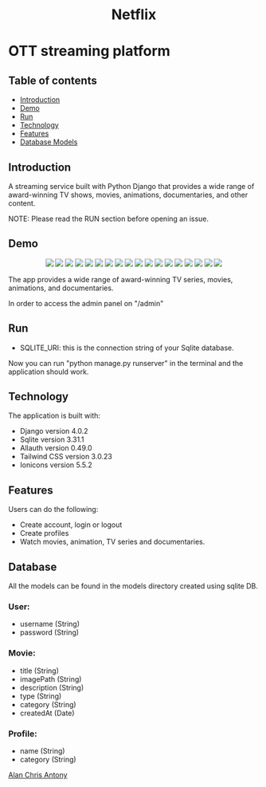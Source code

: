 <h1 align="center">Netflix<h1/>

# 	OTT streaming platform


## Table of contents

- [Introduction](#introduction)
- [Demo](#demo)
- [Run](#run)
- [Technology](#technology)
- [Features](#features)
- [Database Models](#database)

## Introduction

A streaming service built with Python Django that provides a wide range of award-winning TV shows, movies, animations, documentaries, and other content.


NOTE: Please read the RUN section before opening an issue.

## Demo

<p align="center">
<img src="https://imgur.com/fqpAj62.png"/>
<img src="https://imgur.com/qDyCbxT.png"/>
<img src="https://imgur.com/uyY2AUI.png"/>
<img src="https://imgur.com/blX9Tdh.png"/>
<img src="https://imgur.com/HZsTxnT.png"/>
<img src="https://imgur.com/Zzw7878.png"/>
<img src="https://imgur.com/4LnuNzz.png"/>
<img src="https://imgur.com/KJfJUdu.png"/>
<img src="https://imgur.com/ThCy4S6.png"/>
<img src="https://imgur.com/7wsAWZB.png"/>
<img src="https://imgur.com/Pu8Wet6.png"/>
<img src="https://imgur.com/CL5W2RP.png"/>
<img src="https://imgur.com/VeONxcy.png"/>
<img src="https://imgur.com/04vYrkl.png"/>
<img src="https://imgur.com/XBRNcC0.png"/>
<img src="https://imgur.com/GjmvkWs.png"/>
<img src="https://imgur.com/IXzkDJ1.png"/>
<img src="https://imgur.com/QoDs97B.png"/>
</p>


The app provides a wide range of award-winning TV series, movies, animations, and documentaries.

In order to access the admin panel on "/admin"

## Run


- SQLITE_URI: this is the connection string of your Sqlite database.

Now you can run "python manage.py runserver" in the terminal and the application should work.

## Technology

The application is built with:

- Django version 4.0.2
- Sqlite version 3.31.1
- Allauth version 0.49.0
- Tailwind CSS version 3.0.23  
- Ionicons version 5.5.2


## Features


Users can do the following:

- Create account, login or logout
- Create profiles
- Watch movies, animation, TV series and documentaries.


## Database

All the models can be found in the models directory created using sqlite DB.

### User:

- username (String)
- password (String)


### Movie:

- title (String)
- imagePath (String)
- description (String)
- type (String)
- category (String)
- createdAt (Date)

  
### Profile:
  
- name (String)
- category (String)  
  
  

[Alan Chris Antony](https://github.com/alanchrissantony)
